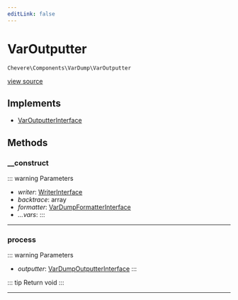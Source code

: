 ```yaml
---
editLink: false
---
```


# VarOutputter

`Chevere\Components\VarDump\VarOutputter`

[view source](https://github.com/chevere/chevere/blob/main/src/Chevere/Components/VarDump/VarOutputter.php)

## Implements

- [VarOutputterInterface](../../Interfaces/VarDump/VarOutputterInterface.md)

## Methods

### __construct

::: warning Parameters
- *writer*: [WriterInterface](../../Interfaces/Writer/WriterInterface.md)
- *backtrace*: array
- *formatter*: [VarDumpFormatterInterface](../../Interfaces/VarDump/VarDumpFormatterInterface.md)
- *...vars*: 
:::

---

### process

::: warning Parameters
- *outputter*: [VarDumpOutputterInterface](../../Interfaces/VarDump/VarDumpOutputterInterface.md)
:::

::: tip Return
void
:::

---
